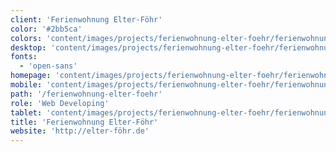 ```yaml
---
client: 'Ferienwohnung Elter-Föhr'
color: '#2bb5ca'
colors: 'content/images/projects/ferienwohnung-elter-foehr/ferienwohnung-elter-foehr-colors.png'
desktop: 'content/images/projects/ferienwohnung-elter-foehr/ferienwohnung-elter-foehr-imac.png'
fonts:
  - 'open-sans'
homepage: 'content/images/projects/ferienwohnung-elter-foehr/ferienwohnung-elter-foehr.png'
mobile: 'content/images/projects/ferienwohnung-elter-foehr/ferienwohnung-elter-foehr-iphone.png'
path: '/ferienwohnung-elter-foehr'
role: 'Web Developing'
tablet: 'content/images/projects/ferienwohnung-elter-foehr/ferienwohnung-elter-foehr-ipad.png'
title: 'Ferienwohnung Elter-Föhr'
website: 'http://elter-föhr.de'
---
```

